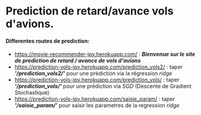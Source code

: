 # Prediction de retard/avance vols d'avions.

#### Differentes routes de prediction:
* https://movie-recommender-jpv.herokuapp.com/ : ***Bienvenue sur le site de prediction  de retard / avance de vols d'avions*** 
* https://prediction-vols-jpv.herokuapp.com/prediction_vols2/ : taper ***'/prediction_vols2/'*** pour une prédiction via la régression *ridge*
* https://prediction-vols-jpv.herokuapp.com/prediction_vols/ : taper ***'/prediction_vols/'*** pour une prédiction via *SGD* (Descente de Gradient Stochastique)
* https://prediction-vols-jpv.herokuapp.com/saisie_param/ : taper ***'/saisie_param/'*** pour saisir les parametres de la regression *ridge*


